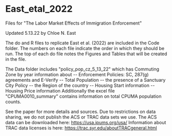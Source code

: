 # East_etal_2022

Files for "The Labor Market Effects of Immigration Enforcement"

Updated 5.13.22 by Chloe N. East

The do and R files to replicate East et al. (2022) are included in the Code folder. The numbers on each file indicate the order in which they should be run. The top of each do file notes the Figures and Tables that will be created in the file.

The Data folder includes "policy_pop_cz_5_13_22" which has Commuting Zone by year information about 
-- Enforcement Policies: SC, 287(g) agreements and E-Verify
-- Total Population 
-- the presence of a Sanctuary City Policy
-- the Region of the country
-- Housing Start information 
-- Housing Price information 
Additionally the excel file "CPUMA0010_summary" contains information on total CPUMA population counts. 

See the paper for more details and sources. Due to restrictions on data sharing, we do not publish the ACS or TRAC data sets we use. The ACS data can be downloaded here: https://usa.ipums.org/usa/ Information about TRAC data licenses is here: https://trac.syr.edu/aboutTRACgeneral.html
